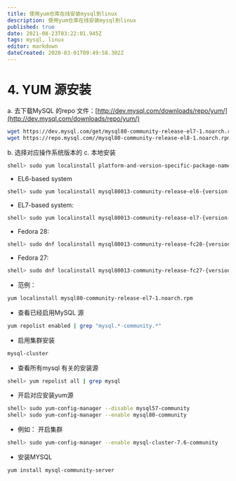 ```yaml
---
title: 使用yum仓库在线安装mysql到linux
description: 使用yum仓库在线安装mysql到linux
published: true
date: 2021-08-23T03:22:01.945Z
tags: mysql, linux
editor: markdown
dateCreated: 2020-03-01T09:49:58.302Z
---
```


# 4. YUM 源安装
a.	去下载MySQL 的repo 文件：[http://dev.mysql.com/downloads/repo/yum/](http://dev.mysql.com/downloads/repo/yum/) 
```sh
wget https://dev.mysql.com/get/mysql80-community-release-el7-1.noarch.rpm
wget https://repo.mysql.com//mysql80-community-release-el8-1.noarch.rpm
```
b.	选择对应操作系统版本的
c.	本地安装

```sh
shell> sudo yum localinstall platform-and-version-specific-package-name.rpm
```

* EL6-based system 
```sh
shell> sudo yum localinstall mysql80013-community-release-el6-{version-number}.noarch.rpm
```
*  EL7-based system:
```sh
shell> sudo yum localinstall mysql80013-community-release-el7-{version-number}.noarch.rpm
```

* Fedora 28:
```sh
shell> sudo dnf localinstall mysql80013-community-release-fc28-{version-number}.noarch.rpm
```
* Fedora 27:
```sh
shell> sudo dnf localinstall mysql80013-community-release-fc27-{version-number}.noarch.rpm
```


* 范例：
```sh
yum localinstall mysql80-community-release-el7-1.noarch.rpm
```

* 查看已经启用MySQL 源
```sh
yum repolist enabled | grep "mysql.*-community.*"
```
* 启用集群安装
```sh
mysql-cluster
```
* 查看所有mysql 有关的安装源
```sh
shell> yum repolist all | grep mysql
```

* 开启对应安装yum源
```sh
shell> sudo yum-config-manager --disable mysql57-community
shell> sudo yum-config-manager --enable mysql80-community
```
* 例如：
开启集群
```sh
shell> sudo yum-config-manager --enable mysql-cluster-7.6-community
```

* 安装MYSQL
```sh
yum install mysql-community-server
```
